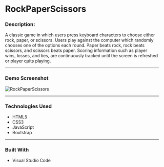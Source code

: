 # RockPaperScissors

### **Description:**
A classic game in which users press keyboard characters to choose either rock, paper, or scissors. Users play against the computer which randomly chooses one of the options each round. Paper beats rock, rock beats scissors, and scissors beats paper. Scoring information such as player wins, losses, and ties, are continuously tracked until the screen is refreshed or player quits playing.  <br>
_____
### **Demo Screenshot**
![RockPaperScissors](RKSdemo.png)
_________
### **Technologies Used**
* HTML5
* CSS3
* JavaScript
* Bootstrap<br>
_____
### **Built With**
* Visual Studio Code